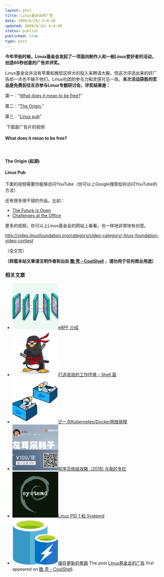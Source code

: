 ```yaml
---
layout: post
title: Linux基金会的广告
date: 2009/8/16/ 6:0:48
updated: 2009/8/16/ 6:0:48
status: publish
published: true
type: post
---
```


**今年早些时候，Linux基金会发起了一项面向制作人和一般Linux爱好者的活动，创造60秒创意的广告并评奖。**


Linux基金会并没有苹果和微软这样大的投入来聘请大腕，但这次评选出来的好广告却一点也不输于他们，Linux社团的参与力和灵感可见一斑。**本次活动获胜的奖品是免费前往东京参与Linux专题研讨会，评奖结果是：**


第一：“[What does it mean to be free?](http://video.linuxfoundation.org/video/1106 "What does it mean to be free?")”  

第二：“[The Origin,](http://video.linuxfoundation.org/video/1262 "The Origin")”  

第三：“[Linux pub](http://video.linuxfoundation.org/video/1154 "Linux pub")”


 下面是广告片的视频



#### What does it mean to be free?


  

 


#### The Origin (起源)



#### Linux Pub


下面的视频需要你能够访问YouTube（你可以上Google搜索如何访问YouTube的方法）  




还有很多很不错的作品，比如：


* [The Future is Open](http://video.linuxfoundation.org/video/1271)
* [Challenges at the Office](http://video.linuxfoundation.org/video/1261)


更多的视频，你可以上Linux基金会的网站上看看，也一样地非常地有创意。


<http://video.linuxfoundation.org/category/video-category/-linux-foundation-video-contest>


（全文完）



**（转载本站文章请注明作者和出处 [酷 壳 – CoolShell](https://coolshell.cn/) ，请勿用于任何商业用途）**



### 相关文章

* [![eBPF 介绍](../wp-content/uploads/2022/12/eBPF-150x150.jpeg)](https://coolshell.cn/articles/22320.html)[eBPF 介绍](https://coolshell.cn/articles/22320.html)
* [![打造高效的工作环境 – Shell 篇](../wp-content/uploads/2019/03/linux.ninja_-150x150.png)](https://coolshell.cn/articles/19219.html)[打造高效的工作环境 – Shell 篇](https://coolshell.cn/articles/19219.html)
* [![记一次Kubernetes/Docker网络排障](../wp-content/uploads/2018/12/docker-networking-1-150x150.png)](https://coolshell.cn/articles/18654.html)[记一次Kubernetes/Docker网络排障](https://coolshell.cn/articles/18654.html)
* [![程序员练级攻略（2018)  与我的专栏](../wp-content/uploads/2018/05/300x262-150x150.jpg)](https://coolshell.cn/articles/18360.html)[程序员练级攻略（2018) 与我的专栏](https://coolshell.cn/articles/18360.html)
* [![Linux PID 1 和 Systemd](../wp-content/uploads/2017/07/systemd-1-150x150.jpeg)](https://coolshell.cn/articles/17998.html)[Linux PID 1 和 Systemd](https://coolshell.cn/articles/17998.html)
* [![缓存更新的套路](../wp-content/uploads/2016/07/cache-150x150.png)](https://coolshell.cn/articles/17416.html)[缓存更新的套路](https://coolshell.cn/articles/17416.html)
The post [Linux基金会的广告](https://coolshell.cn/articles/1283.html) first appeared on [酷 壳 - CoolShell](https://coolshell.cn).